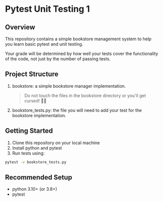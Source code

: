# Pytest Unit Testing 1

## Overview

This repository contains a simple bookstore management system to help you learn basic pytest and unit testing.

Your grade will be determined by how well your tests cover the functionality of the code, not just by the number of passing tests.

## Project Structure

1. bookstore: a simple bookstore manager implementation.

    > Do not touch the files in the bookstore directory or you'll get cursed! 🧙‍♀️

2. bookstore_tests.py: the file you will need to add your test for the bookstore implementation.

## Getting Started

1. Clone this repository on your local machine
2. Install python and pytest
3. Run tests using:

```bash
pytest -v bookstore_tests.py
```

## Recommended Setup

-   python 3.10+ (or 3.8+)
-   pytest

